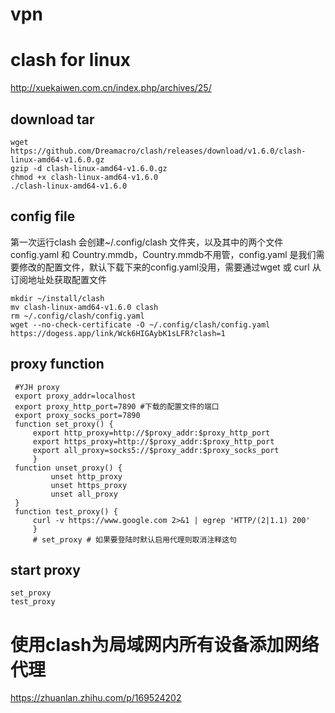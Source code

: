 # vpn

# clash for linux

http://xuekaiwen.com.cn/index.php/archives/25/
## download tar
```
wget https://github.com/Dreamacro/clash/releases/download/v1.6.0/clash-linux-amd64-v1.6.0.gz
gzip -d clash-linux-amd64-v1.6.0.gz
chmod +x clash-linux-amd64-v1.6.0
./clash-linux-amd64-v1.6.0
```

## config file
第一次运行clash 会创建~/.config/clash 文件夹，以及其中的两个文件config.yaml 和 Country.mmdb，Country.mmdb不用管，config.yaml 是我们需要修改的配置文件，默认下载下来的config.yaml没用，需要通过wget 或 curl 从订阅地址处获取配置文件
```
mkdir ~/install/clash
mv clash-linux-amd64-v1.6.0 clash
rm ~/.config/clash/config.yaml 
wget --no-check-certificate -O ~/.config/clash/config.yaml https://dogess.app/link/Wck6HIGAybK1sLFR?clash=1
```

## proxy function
```
 #YJH proxy
 export proxy_addr=localhost
 export proxy_http_port=7890 #下载的配置文件的端口
 export proxy_socks_port=7890
 function set_proxy() {
     export http_proxy=http://$proxy_addr:$proxy_http_port
     export https_proxy=http://$proxy_addr:$proxy_http_port
     export all_proxy=socks5://$proxy_addr:$proxy_socks_port
     }
 function unset_proxy() {
         unset http_proxy
         unset https_proxy
         unset all_proxy
 }
 function test_proxy() {
     curl -v https://www.google.com 2>&1 | egrep 'HTTP/(2|1.1) 200'
     }
     # set_proxy # 如果要登陆时默认启用代理则取消注释这句
```

## start proxy
```
set_proxy
test_proxy
```

# 使用clash为局域网内所有设备添加网络代理

https://zhuanlan.zhihu.com/p/169524202



